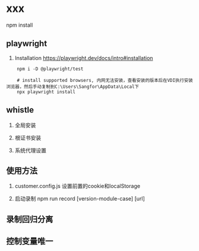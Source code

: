 # xxx

npm install

## playwright

1. Installation https://playwright.dev/docs/intro#installation

```
    npm i -D @playwright/test

    # install supported browsers, 内网无法安装，查看安装的版本后在VDI执行安装浏览器，然后手动复制到C:\Users\Sangfor\AppData\Local下
    npx playwright install
```


## whistle

1. 全局安装

2. 根证书安装

3. 系统代理设置

## 使用方法

1. customer.config.js 设置前置的cookie和localStorage

2. 启动录制 npm run record [version-module-case] [url]

## 录制回归分离

## 控制变量唯一
